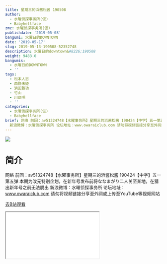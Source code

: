 ```yaml
---
title: 星期三的浜酱松酱 190508
author:
  - 水曜侦探事务所(仮)
  - Babyhellface
zmz: 水曜侦探事务所(仮)
publishdate: '2019-05-08'
bangumi: 水曜日的DOWNTOWN
date: '2019-05-17'
slug: 2019-05-13-190508-52352748
description: 水曜日的downtown&#8226;190508
weight: 9483.0
bangumis:
  - 水曜日的DOWNTOWN
  - ''
tags:
  - 松本人志
  - 西野未姫
  - 浜田雅功
  - 竹山
  - 川岛明
  - ''
categories:
  - 水曜侦探事务所(仮)
  - Babyhellface
brief: 网络 前回：av51324748【水曜事务所】星期三的浜酱松酱 190424【中字】五一第五弹 本期为改元特别企划，在新年号发布前将ななまがり二人关至某地，在猜出新年号之前无法脱出
  新浪微博：水曜侦探事务所 论坛地址：www.owaraiclub.com 请勿将视频链接分享至外网或上传至YouTube等视频网站
---
```

![](https://raw.githubusercontent.com/tcgriffith/owaraisite/master/static/tmpimg/dc53d7d454759a6be34781b347e558057f5c03c9.jpg.480.jpg)
# 简介  
网络
前回：av51324748【水曜事务所】星期三的浜酱松酱 190424【中字】五一第五弹
本期为改元特别企划，在新年号发布前将ななまがり二人关至某地，在猜出新年号之前无法脱出
新浪微博：水曜侦探事务所    论坛地址：www.owaraiclub.com
请勿将视频链接分享至外网或上传至YouTube等视频网站  

[去B站观看](https://www.bilibili.com/video/av52352748/)
<div class ="resp-container"><iframe class="testiframe" src="//player.bilibili.com/player.html?aid=52352748"", scrolling="no", allowfullscreen="true" > </iframe></div> 
